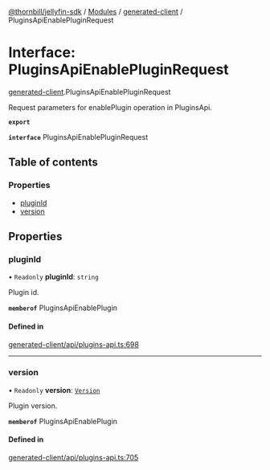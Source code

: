[@thornbill/jellyfin-sdk](../README.md) / [Modules](../modules.md) / [generated-client](../modules/generated_client.md) / PluginsApiEnablePluginRequest

# Interface: PluginsApiEnablePluginRequest

[generated-client](../modules/generated_client.md).PluginsApiEnablePluginRequest

Request parameters for enablePlugin operation in PluginsApi.

**`export`**

**`interface`** PluginsApiEnablePluginRequest

## Table of contents

### Properties

- [pluginId](generated_client.PluginsApiEnablePluginRequest.md#pluginid)
- [version](generated_client.PluginsApiEnablePluginRequest.md#version)

## Properties

### pluginId

• `Readonly` **pluginId**: `string`

Plugin id.

**`memberof`** PluginsApiEnablePlugin

#### Defined in

[generated-client/api/plugins-api.ts:698](https://github.com/thornbill/jellyfin-sdk-typescript/blob/c65c42e/src/generated-client/api/plugins-api.ts#L698)

___

### version

• `Readonly` **version**: [`Version`](generated_client.Version.md)

Plugin version.

**`memberof`** PluginsApiEnablePlugin

#### Defined in

[generated-client/api/plugins-api.ts:705](https://github.com/thornbill/jellyfin-sdk-typescript/blob/c65c42e/src/generated-client/api/plugins-api.ts#L705)
